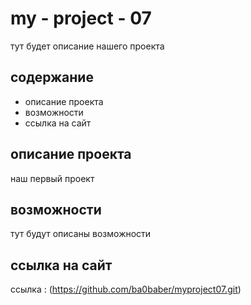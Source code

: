 # my - project - 07
тут будет описание нашего проекта

## содержание
- описание проекта
- возможности
- ссылка на сайт

## описание проекта
наш первый проект

## возможности 
тут будут описаны возможности

## ссылка на сайт
ссылка : (https://github.com/ba0baber/myproject07.git)

